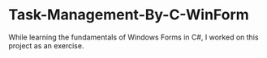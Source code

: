 # Task-Management-By-C-WinForm
While learning the fundamentals of Windows Forms in C#, I worked on this project as an exercise.
